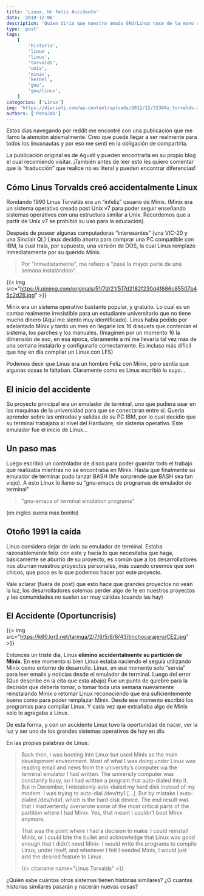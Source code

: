 ```yaml
---
title: 'Linux, Un feliz Accidente'
date: '2019-12-06'
description: 'Quien diría que nuestro amado GNU/Linux nace de la mano de un terrible accidente que todo programador odiaría...'
type: 'post'
tags:
    [
        'historia',
        'linux',
        'linus',
        'torvalds',
        'unix',
        'minix',
        'kernel',
        'gnu',
        'gnu/linux',
    ]
categories: ['Linux']
img: 'https://diarioti.com/wp-content/uploads/2012/12/32304a_torvalds-aalto-4601.jpg'
authors: ['PatoJAD']
---
```


Estos días navegando por reddit me encontré con una publicación que me llamo la atención abismalmente. Creo que puede llegar a ser realmente para todos los linuxnautas y por eso me sentí en la obligación de compartirla.

La publicación original es de Agustl y pueden encontrarla en su propio blog el cual recomiendo visitar. ¡También antes de leer esto les quiero comentar que la “traducción” que realice no es literal y pueden encontrar diferencias!

## Cómo Linus Torvalds creó accidentalmente Linux

Rondando 1990 Linus Torvalds era un “infeliz” usuario de Minix. (Minix era un sistema operativo creado post Unix v7 para poder seguir enseñando sistemas operativos con una estructura similar a Unix. Recordemos que a partir de Unix v7 se prohibió su uso para la educación)

Después de poseer algunas computadoras “interesantes” (una VIC-20 y una Sinclair QL) Linux decidio ahorra para comprar una PC compatible con IBM, la cual traía, por supuesto, una versión de DOS, la cual Linus remplazo inmediatamente por su querido Minix.

> Por "inmediatamente", me refiero a "pasé la mayor parte de una semana instalándolo".

{{< img src="https://i.pinimg.com/originals/51/7d/21/517d2182f230d4f686c85507b45c2d26.jpg" >}}

Minix era un sistema operativo bastante popular, y gratuito. Lo cual es un combo realmente irresistible para un estudiante universitario que no tiene mucho dinero (Aquí me siento muy identificado). Linus había pedido por adelantado Minix y tardo un mes en llegarle los 16 disquets que contenían el sistema, los parches y los manuales. (Imaginen por un momento 16 la dimensión de eso, en esa época, claramente a mí me llevaría tal vez más de una semana instalarlo y configurarlo correctamente. Es incluso más difícil que hoy en día compilar un Linux con LFS)

Podemos decir que Linus era un hombre Feliz con Minix, pero sentía que algunas cosas le faltaban. Claramente como es Linus escribió lo suyo…

## El inicio del accidente

Su proyecto principal era un emulador de terminal, uno que pudiera usar en las maquinas de la universidad para que se conectaran entre si. Queria aprender sobre las entradas y salidas de su PC IBM, por lo cual decidio que su terminal trabajaba al nivel del Hardware, sin sistema operativo.
Este emulador fue el inicio de Linux…

## Un paso mas

Luego escribió un controlador de disco para poder guardar todo el trabajo que realizaba mientras no se encontraba en Minix. Hasta que finalmente su emulador de terminar pudo lanzar BASH (Me sorprende que BASH sea tan viejo). A esto Linux lo llamo su “gnu-emacs de programas de emulador de terminal”

> "gnu-emacs of terminal emulation programs"

(en ingles suena mas bonito)

## Otoño 1991 la caída

Linus considera dejar de lado su emulador de terminal. Estaba razonablemente feliz con este y hacia lo que necesitaba que haga, básicamente se aburrió de su proyecto, es común que a los desarrolladores nos aburran nuestros proyectos personales, más cuando creemos que son chicos, que poco es lo que podemos hacer por este proyecto.

Vale aclarar (fuera de post) que esto hace que grandes proyectos no vean la luz, los desarrolladores solemos perder algo de fe en nuestros proyectos y las comunidades no suelen ser muy cálidas (cuando las hay)

## El Accidente (Oportuncrisis)

{{< img src="https://k60.kn3.net/taringa/2/7/6/5/8/6/43/tinchocarajero/CE2.jpg" >}}

Entonces un triste dia, Linus **elimino accidentalmente su partición de Minix**. En ese momento si bien Linux estaba naciendo el seguía utilizando Minix como entorno de desarrollo. Linux, en ese momento solo “servía” para leer emails y noticias desde el emulador de terminal. Luego del error (Que describe en la cita que esta abajo) Fue un punto de quiebre para la decisión que debería tomar, o tomar toda una semana nuevamente reinstalando Minix o retomar Linux reconociendo que era suficientemente bueno como para poder remplazar Minix. Desde ese momento escribió los programas para compilar Linux. Y cada vez que extrañaba algo de Minix solo lo agregaba a Linux.

De esta forma, y con un accidente Linux tuvo la oportunidad de nacer, ver la luz y ser uno de los grandes sistemas operativos de hoy en día.

En las propias palabras de Linus:

> Back then, I was booting into Linux but used Minix as the main development environment. Most of what I was doing under Linux was reading email and news from the university’s computer via the terminal emulator I had written. The university computer was constantly busy, so I had written a program that auto-dialed into it. But in December, I mistakenly auto-dialed my hard disk instead of my modem. I was trying to auto-dial /dev/tty1 [...]. But by mistake I auto-dialed /dev/hda1, which is the hard disk device. The end result was that I inadvertently overwrote some of the most critical parts of the partition where I had Minix. Yes, that meant I couldn’t boot Minix anymore.
>
> That was the point where I had a decision to make: I could reinstall Minix, or I could bite the bullet and acknowledge that Linux was good enough that I didn’t need Minix. I would write the programs to compile Linux, under itself, and whenever I felt I needed Minix, I would just add the desired feature to Linux.
>
> {{< citaname name="Linus Torvalds" >}}

¿Quién sabe cuántos otros sistemas tienen historias similares? ¿O cuantas historias similares pasarán y nacerán nuevas cosas?

